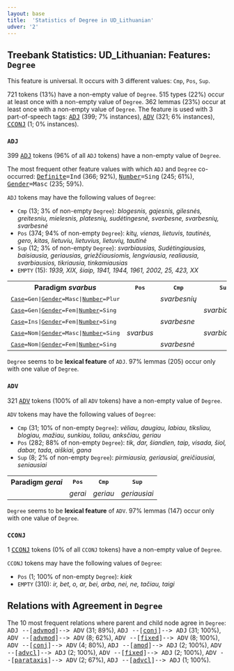 ```yaml
---
layout: base
title:  'Statistics of Degree in UD_Lithuanian'
udver: '2'
---
```


## Treebank Statistics: UD_Lithuanian: Features: `Degree`

This feature is universal.
It occurs with 3 different values: `Cmp`, `Pos`, `Sup`.

721 tokens (13%) have a non-empty value of `Degree`.
515 types (22%) occur at least once with a non-empty value of `Degree`.
362 lemmas (23%) occur at least once with a non-empty value of `Degree`.
The feature is used with 3 part-of-speech tags: <tt><a href="lt-pos-ADJ.html">ADJ</a></tt> (399; 7% instances), <tt><a href="lt-pos-ADV.html">ADV</a></tt> (321; 6% instances), <tt><a href="lt-pos-CCONJ.html">CCONJ</a></tt> (1; 0% instances).

### `ADJ`

399 <tt><a href="lt-pos-ADJ.html">ADJ</a></tt> tokens (96% of all `ADJ` tokens) have a non-empty value of `Degree`.

The most frequent other feature values with which `ADJ` and `Degree` co-occurred: <tt><a href="lt-feat-Definite.html">Definite</a></tt><tt>=Ind</tt> (366; 92%), <tt><a href="lt-feat-Number.html">Number</a></tt><tt>=Sing</tt> (245; 61%), <tt><a href="lt-feat-Gender.html">Gender</a></tt><tt>=Masc</tt> (235; 59%).

`ADJ` tokens may have the following values of `Degree`:

* `Cmp` (13; 3% of non-empty `Degree`): <em>blogesnis, gajesnis, gilesnės, greitesniu, mielesnis, platesnių, sudėtingesnė, svarbesne, svarbesnių, svarbesnė</em>
* `Pos` (374; 94% of non-empty `Degree`): <em>kitų, vienas, lietuvis, tautinės, gero, kitas, lietuviu, lietuvius, lietuvių, tautinė</em>
* `Sup` (12; 3% of non-empty `Degree`): <em>svarbiausias, Sudėtingiausias, baisiausia, geriausias, griežčiausiomis, lengviausia, realiausia, svarbiausios, tikriausia, tinkamiausias</em>
* `EMPTY` (15): <em>1939, XIX, šiaip, 1941, 1944, 1961, 2002, 25, 423, XX</em>

<table>
  <tr><th>Paradigm <i>svarbus</i></th><th><tt>Pos</tt></th><th><tt>Cmp</tt></th><th><tt>Sup</tt></th></tr>
  <tr><td><tt><tt><a href="lt-feat-Case.html">Case</a></tt><tt>=Gen</tt>|<tt><a href="lt-feat-Gender.html">Gender</a></tt><tt>=Masc</tt>|<tt><a href="lt-feat-Number.html">Number</a></tt><tt>=Plur</tt></tt></td><td></td><td><em>svarbesnių</em></td><td></td></tr>
  <tr><td><tt><tt><a href="lt-feat-Case.html">Case</a></tt><tt>=Gen</tt>|<tt><a href="lt-feat-Gender.html">Gender</a></tt><tt>=Fem</tt>|<tt><a href="lt-feat-Number.html">Number</a></tt><tt>=Sing</tt></tt></td><td></td><td></td><td><em>svarbiausios</em></td></tr>
  <tr><td><tt><tt><a href="lt-feat-Case.html">Case</a></tt><tt>=Ins</tt>|<tt><a href="lt-feat-Gender.html">Gender</a></tt><tt>=Fem</tt>|<tt><a href="lt-feat-Number.html">Number</a></tt><tt>=Sing</tt></tt></td><td></td><td><em>svarbesne</em></td><td></td></tr>
  <tr><td><tt><tt><a href="lt-feat-Case.html">Case</a></tt><tt>=Nom</tt>|<tt><a href="lt-feat-Gender.html">Gender</a></tt><tt>=Masc</tt>|<tt><a href="lt-feat-Number.html">Number</a></tt><tt>=Sing</tt></tt></td><td><em>svarbus</em></td><td></td><td><em>svarbiausias</em></td></tr>
  <tr><td><tt><tt><a href="lt-feat-Case.html">Case</a></tt><tt>=Nom</tt>|<tt><a href="lt-feat-Gender.html">Gender</a></tt><tt>=Fem</tt>|<tt><a href="lt-feat-Number.html">Number</a></tt><tt>=Sing</tt></tt></td><td></td><td><em>svarbesnė</em></td><td></td></tr>
</table>

`Degree` seems to be **lexical feature** of `ADJ`. 97% lemmas (205) occur only with one value of `Degree`.

### `ADV`

321 <tt><a href="lt-pos-ADV.html">ADV</a></tt> tokens (100% of all `ADV` tokens) have a non-empty value of `Degree`.

`ADV` tokens may have the following values of `Degree`:

* `Cmp` (31; 10% of non-empty `Degree`): <em>vėliau, daugiau, labiau, tiksliau, blogiau, mažiau, sunkiau, toliau, anksčiau, geriau</em>
* `Pos` (282; 88% of non-empty `Degree`): <em>tik, dar, šiandien, taip, visada, šiol, dabar, tada, aiškiai, gana</em>
* `Sup` (8; 2% of non-empty `Degree`): <em>pirmiausia, geriausiai, greičiausiai, seniausiai</em>

<table>
  <tr><th>Paradigm <i>gerai</i></th><th><tt>Pos</tt></th><th><tt>Cmp</tt></th><th><tt>Sup</tt></th></tr>
  <tr><td><tt></tt></td><td><em>gerai</em></td><td><em>geriau</em></td><td><em>geriausiai</em></td></tr>
</table>

`Degree` seems to be **lexical feature** of `ADV`. 97% lemmas (147) occur only with one value of `Degree`.

### `CCONJ`

1 <tt><a href="lt-pos-CCONJ.html">CCONJ</a></tt> tokens (0% of all `CCONJ` tokens) have a non-empty value of `Degree`.

`CCONJ` tokens may have the following values of `Degree`:

* `Pos` (1; 100% of non-empty `Degree`): <em>kiek</em>
* `EMPTY` (310): <em>ir, bet, o, ar, bei, arba, nei, ne, tačiau, taigi</em>

## Relations with Agreement in `Degree`

The 10 most frequent relations where parent and child node agree in `Degree`:
<tt>ADJ --[<tt><a href="lt-dep-advmod.html">advmod</a></tt>]--> ADV</tt> (31; 89%),
<tt>ADJ --[<tt><a href="lt-dep-conj.html">conj</a></tt>]--> ADJ</tt> (31; 100%),
<tt>ADV --[<tt><a href="lt-dep-advmod.html">advmod</a></tt>]--> ADV</tt> (8; 62%),
<tt>ADV --[<tt><a href="lt-dep-fixed.html">fixed</a></tt>]--> ADV</tt> (8; 100%),
<tt>ADV --[<tt><a href="lt-dep-conj.html">conj</a></tt>]--> ADV</tt> (4; 80%),
<tt>ADJ --[<tt><a href="lt-dep-amod.html">amod</a></tt>]--> ADJ</tt> (2; 100%),
<tt>ADV --[<tt><a href="lt-dep-advcl.html">advcl</a></tt>]--> ADJ</tt> (2; 100%),
<tt>ADV --[<tt><a href="lt-dep-fixed.html">fixed</a></tt>]--> ADJ</tt> (2; 100%),
<tt>ADV --[<tt><a href="lt-dep-parataxis.html">parataxis</a></tt>]--> ADV</tt> (2; 67%),
<tt>ADJ --[<tt><a href="lt-dep-advcl.html">advcl</a></tt>]--> ADJ</tt> (1; 100%).

